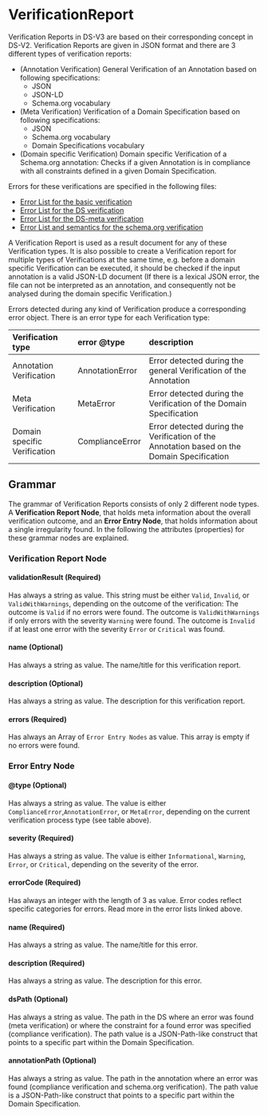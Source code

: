 # VerificationReport

Verification Reports in DS-V3 are based on their corresponding concept in DS-V2. Verification Reports are given in JSON format and there are 3 different types of verification reports:

* \(Annotation Verification\) General Verification of an Annotation based on following specifications:
  * JSON
  * JSON-LD
  * Schema.org vocabulary
* \(Meta Verification\) Verification of a Domain Specification based on following specifications:
  * JSON
  * Schema.org vocabulary
  * Domain Specifications vocabulary
* \(Domain specific Verification\) Domain specific Verification of a Schema.org annotation: Checks if a given Annotation is in compliance with all constraints defined in a given Domain Specification.

Errors for these verifications are specified in the following files:

* [Error List for the basic verification](basic-verification.md)
* [Error List for the DS verification](../../../ds-v5/grammar/verificationreport/ds-verification.md)
* [Error List for the DS-meta verification](../../../ds-v5/grammar/verificationreport/ds-meta-verification.md)
* [Error List and semantics for the schema.org verification](../../../ds-v5/grammar/verificationreport/sdo-verification.md)

A Verification Report is used as a result document for any of these Verification types. It is also possible to create a Verification report for multiple types of Verifications at the same time, e.g. before a domain specific Verification can be executed, it should be checked if the input annotation is a valid JSON-LD document \(If there is a lexical JSON error, the file can not be interpreted as an annotation, and consequently not be analysed during the domain specific Verification.\)

Errors detected during any kind of Verification produce a corresponding error object. There is an error type for each Verification type:

| Verification type | error @type | description |
| :--- | :--- | :--- |
| Annotation Verification | AnnotationError | Error detected during the general Verification of the Annotation |
| Meta Verification | MetaError | Error detected during the Verification of the Domain Specification |
| Domain specific Verification | ComplianceError | Error detected during the Verification of the Annotation based on the Domain Specification |

## Grammar

The grammar of Verification Reports consists of only 2 different node types. A **Verification Report Node**, that holds meta information about the overall verification outcome, and an **Error Entry Node**, that holds information about a single irregularity found. In the following the attributes \(properties\) for these grammar nodes are explained.

### Verification Report Node

#### validationResult \(Required\)

Has always a string as value. This string must be either `Valid`, `Invalid`, or `ValidWithWarnings`, depending on the outcome of the verification: The outcome is `Valid` if no errors were found. The outcome is `ValidWithWarnings` if only errors with the severity `Warning` were found. The outcome is `Invalid` if at least one error with the severity `Error` or `Critical` was found.

#### name \(Optional\)

Has always a string as value. The name/title for this verification report.

#### description \(Optional\)

Has always a string as value. The description for this verification report.

#### errors \(Required\)

Has always an Array of `Error Entry Nodes` as value. This array is empty if no errors were found.

### Error Entry Node

#### @type \(Optional\)

Has always a string as value. The value is either `ComplianceError`,`AnnotationError`, or `MetaError`, depending on the current verification process type \(see table above\).

#### severity \(Required\)

Has always a string as value. The value is either `Informational`, `Warning`, `Error`, or `Critical`, depending on the severity of the error.

#### errorCode \(Required\)

Has always an integer with the length of 3 as value. Error codes reflect specific categories for errors. Read more in the error lists linked above.

#### name \(Required\)

Has always a string as value. The name/title for this error.

#### description \(Required\)

Has always a string as value. The description for this error.

#### dsPath \(Optional\)

Has always a string as value. The path in the DS where an error was found \(meta verification\) or where the constraint for a found error was specified \(compliance verification\). The path value is a JSON-Path-like construct that points to a specific part within the Domain Specification.

#### annotationPath \(Optional\)

Has always a string as value. The path in the annotation where an error was found \(compliance verification and schema.org verification\). The path value is a JSON-Path-like construct that points to a specific part within the Domain Specification.

